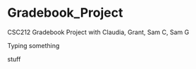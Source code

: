 # Gradebook_Project
CSC212 Gradebook Project with Claudia, Grant, Sam C, Sam G


Typing something

stuff